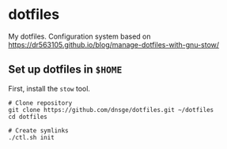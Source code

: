 # dotfiles

My dotfiles. Configuration system based on https://dr563105.github.io/blog/manage-dotfiles-with-gnu-stow/

## Set up dotfiles in `$HOME`

First, install the `stow` tool.

```
# Clone repository
git clone https://github.com/dnsge/dotfiles.git ~/dotfiles
cd dotfiles

# Create symlinks
./ctl.sh init
```

